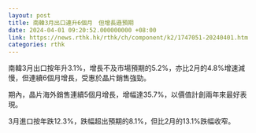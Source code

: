```yaml
---
layout: post
title: 南韓3月出口連升6個月　但增長遜預期
date: 2024-04-01 09:20:52.000000000 +08:00
link: https://news.rthk.hk/rthk/ch/component/k2/1747051-20240401.htm
categories: rthk
---
```


南韓3月出口按年升3.1%，增長不及市場預期的5.2%，亦比2月的4.8%增速減慢，但連續6個月增長，受惠於晶片銷售強勁。

期內，晶片海外銷售連續5個月增長，增幅達35.7%，以價值計創兩年來最好表現。

3月進口按年跌12.3%，跌幅超出預期的8.1%，但比2月的13.1%跌幅收窄。

